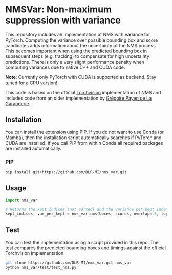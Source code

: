 # NMSVar: Non-maximum suppression with variance 

This repository includes an implementation of NMS with variance for PyTorch.
Computing the variance over possible bounding box and score candidates adds information about the uncertainty of the NMS process.
This becomes important when using the predicted bounding box in subsequent steps (e.g. tracking) to compensate for high uncertainty predictions.
There is only a very slight performance penalty when computing variances due to native C++ and CUDA code.

**Note**: Currently only PyTorch with CUDA is supported as backend. Stay tuned for a CPU version!

This code is based on the official [Torchvision](https://github.com/pytorch/vision/blob/main/torchvision/csrc/ops/cuda/nms_kernel.cu) implementation of NMS and includes code from an older implementation by [Grégoire Payen de La Garanderie](https://github.com/gdlg/pytorch_nms/blob/master/src/nms_kernel.cu).

## Installation
You can install the extension using PIP. If you do not want to use Conda (or Mamba), then the installation script automatically searches if PyTorch and CUDA are installed.
If you call PIP from within Conda all required packages are installed automatically.

### PIP
```bash
pip install git+https://github.com/DLR-MI/nms_var.git
```

## Usage

```python
import nms_var

# Returns the kept indices (not sorted) and the variance per kept index
kept_indices, var_per_kept = nms_var.nms(boxes, scores, overlap=.5, top_k=200)
```

## Test
You can test the implementation using a script provided in this repo.
The test compares the predicted bounding boxes and timings against the official Torchvision implementation.
```bash
git clone https://github.com/DLR-MI/nms_var.git nms_var
python nms_var/test/test_nms.py
```
